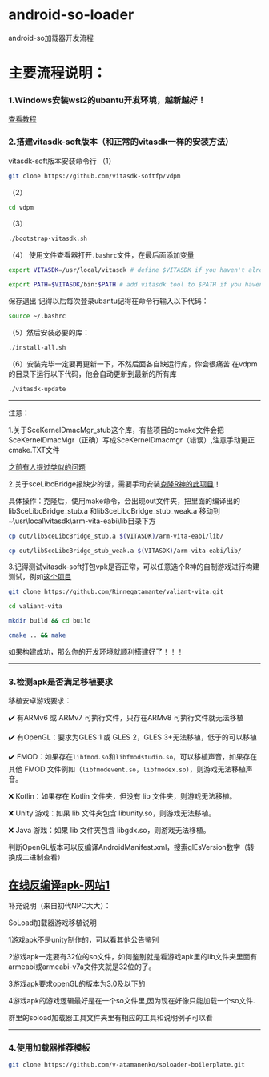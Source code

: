 # android-so-loader
android-so加载器开发流程
# 主要流程说明：

### 1.Windows安装wsl2的ubantu开发环境，越新越好！

[查看教程](https://zhuanlan.zhihu.com/p/475462241)

### 2.搭建vitasdk-soft版本（和正常的vitasdk一样的安装方法）

vitasdk-soft版本安装命令行
（1）
```bash
git clone https://github.com/vitasdk-softfp/vdpm
```
（2）
```bash
cd vdpm
```
（3）
```bash
./bootstrap-vitasdk.sh
```
（4）
使用文件查看器打开`.bashrc`文件，在最后面添加变量
```bash
export VITASDK=/usr/local/vitasdk # define $VITASDK if you haven't already
```
```bash
export PATH=$VITASDK/bin:$PATH # add vitasdk tool to $PATH if you haven't already
```
保存退出
记得以后每次登录ubantu记得在命令行输入以下代码：
```bash
source ~/.bashrc
```
（5）然后安装必要的库：
```bash
./install-all.sh
```
（6）安装完毕一定要再更新一下，不然后面各自缺运行库，你会很痛苦
在vdpm的目录下运行以下代码，他会自动更新到最新的所有库
```bash
./vitasdk-update
```
----------------------------
注意：

1.关于SceKernelDmacMgr_stub这个库，有些项目的cmake文件会把SceKernelDmacMgr（正确）写成SceKernelDmacmgr（错误）,注意手动更正cmake.TXT文件

[之前有人提过类似的问题](https://github.com/vitasdk/vdpm/issues/105)

2.关于sceLibcBridge报缺少的话，需要手动安装[克隆R神的此项目](https://github.com/Rinnegatamante/sceLibcBridge)！

具体操作：克隆后，使用make命令，会出现out文件夹，把里面的编译出的libSceLibcBridge_stub.a 和libSceLibcBridge_stub_weak.a 移动到~\usr\local\vitasdk\arm-vita-eabi\lib目录下方

```bash
cp out/libSceLibcBridge_stub.a $(VITASDK)/arm-vita-eabi/lib/
```

```bash
cp out/libSceLibcBridge_stub_weak.a $(VITASDK)/arm-vita-eabi/lib/
```
3.记得测试vitasdk-soft打包vpk是否正常，可以任意选个R神的自制游戏进行构建测试，例如[这个项目](https://github.com/Rinnegatamante/valiant-vita)
```bash
git clone https://github.com/Rinnegatamante/valiant-vita.git
```
```bash
cd valiant-vita
```
```bash
mkdir build && cd build
```
```bash
cmake .. && make
```
如果构建成功，那么你的开发环境就顺利搭建好了！！！

----------------------------------------------------

### 3.检测apk是否满足移植要求

移植安卓游戏要求：

✔️ 有ARMv6 或 ARMv7 可执行文件，只存在ARMv8 可执行文件就无法移植

✔️ 有OpenGL：要求为GLES 1 或 GLES 2，GLES 3+无法移植，低于的可以移植

✔️ FMOD：如果存在`libfmod.so`和`libfmodstudio.so`，可以移植声音，如果存在其他 FMOD 文件例如（`libfmodevent.so`，`libfmodex.so`），则游戏无法移植声音。


❌ Kotlin：如果存在 Kotlin 文件夹，但没有 lib 文件夹，则游戏无法移植。

❌ Unity 游戏：如果 lib 文件夹包含 libunity.so，则游戏无法移植。

❌ Java 游戏：如果 lib 文件夹包含 libgdx.so，则游戏无法移植。

判断OpenGL版本可以反编译AndroidManifest.xml，搜索glEsVersion数字（转换成二进制查看）

[在线反编译apk-网站1](https://tool.tds.qq.com/apk-analyzer)
----------
补充说明（来自初代NPC大大）：

SoLoad加载器游戏移植说明

1游戏apk不是unity制作的，可以看其他公告鉴别

2游戏apk一定要有32位的so文件，如何鉴别就是看游戏apk里的lib文件夹里面有armeabi或armeabi-v7a文件夹就是32位的了。

3游戏apk要求openGL的版本为3.0及以下的

4游戏apk的游戏逻辑最好是在一个so文件里,因为现在好像只能加载一个so文件.

群里的soload加载器工具文件夹里有相应的工具和说明例子可以看

----------------------------------------------------

### 4.使用加载器推荐模板

```bash
git clone https://github.com/v-atamanenko/soloader-boilerplate.git
```

